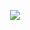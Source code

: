 <div align="center">

  ![](https://github-readme-stats.vercel.app/api/top-langs/?username=warp9000&layout=donut&size_weight=0.5&count_weight=0.5&theme=transparent)
</div>
